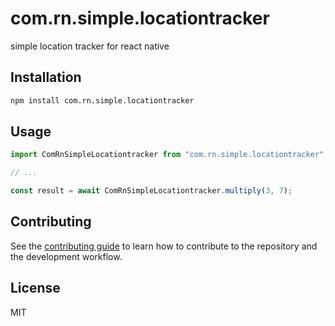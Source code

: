 # com.rn.simple.locationtracker

simple location tracker for react native

## Installation

```sh
npm install com.rn.simple.locationtracker
```

## Usage

```js
import ComRnSimpleLocationtracker from "com.rn.simple.locationtracker";

// ...

const result = await ComRnSimpleLocationtracker.multiply(3, 7);
```

## Contributing

See the [contributing guide](CONTRIBUTING.md) to learn how to contribute to the repository and the development workflow.

## License

MIT

